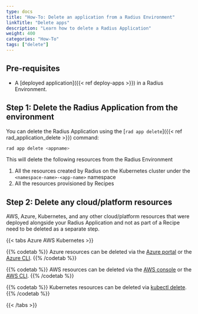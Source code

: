 ```yaml
---
type: docs
title: "How-To: Delete an application from a Radius Environment"
linkTitle: "Delete apps"
description: "Learn how to delete a Radius Application"
weight: 400
categories: "How-To"
tags: ["delete"]
---
```


## Pre-requisites

- A [deployed application]({{< ref deploy-apps >}}) in a Radius Environment.

## Step 1: Delete the Radius Application from the environment

You can delete the Radius Application using the [`rad app delete`]({{< ref rad_application_delete >}}) command:

```bash
rad app delete <appname>
```

This will delete the following resources from the Radius Environment

1. All the resources created by Radius on the Kubernetes cluster under the `<namespace-name>-<app-name>` namespace
1. All the resources provisioned by Recipes

## Step 2: Delete any cloud/platform resources

AWS, Azure, Kubernetes, and any other cloud/platform resources that were deployed alongside your Radius Application and not as part of a Recipe need to be deleted as a separate step.

{{< tabs Azure AWS Kubernetes >}}

{{% codetab %}}
Azure resources can be deleted via the [Azure portal](https://portal.azure.com/) or the [Azure CLI](https://learn.microsoft.com/cli/azure/resource?view=azure-cli-latest#az-resource-delete).
{{% /codetab %}}

{{% codetab %}}
 AWS resources can be deleted via the [AWS console](https://aws.amazon.com/console/) or the [AWS CLI](https://docs.aws.amazon.com/cli/latest/reference/cloudcontrol/delete-resource.html).
{{% /codetab %}}

{{% codetab %}}
Kubernetes resources can be deleted via [kubectl delete](https://kubernetes.io/docs/reference/kubectl/cheatsheet/#deleting-resources).
{{% /codetab %}}

{{< /tabs >}}